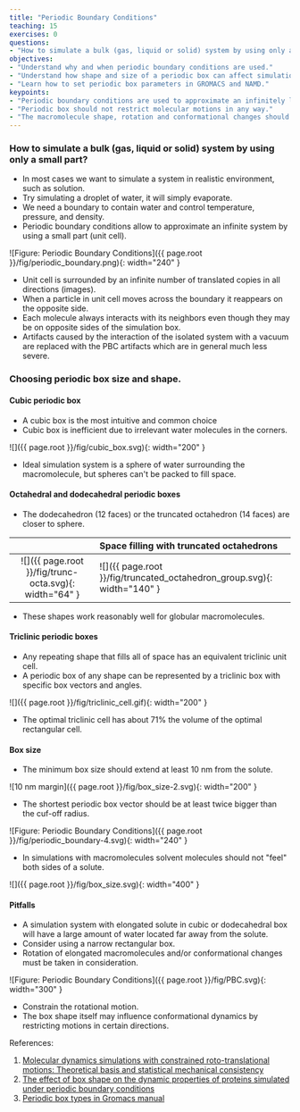 ```yaml
---
title: "Periodic Boundary Conditions"
teaching: 15
exercises: 0
questions:
- "How to simulate a bulk (gas, liquid or solid) system by using only a small part?"
objectives:
- "Understand why and when periodic boundary conditions are used."
- "Understand how shape and size of a periodic box can affect simulation."
- "Learn how to set periodic box parameters in GROMACS and NAMD."
keypoints:
- "Periodic boundary conditions are used to approximate an infinitely large system."
- "Periodic box should not restrict molecular motions in any way."
- "The macromolecule shape, rotation and conformational changes should be taken into account in choosing the periodic box parameters."
---
```

### How to simulate a bulk (gas, liquid or solid) system by using only a small part?
- In most cases we want to simulate a system in realistic environment, such as solution.
- Try simulating a droplet of water, it will simply evaporate.
- We need a boundary to contain water and control temperature, pressure, and density. 
- Periodic boundary conditions allow to approximate an infinite system by using a small part (unit cell). 

![Figure: Periodic Boundary Conditions]({{ page.root }}/fig/periodic_boundary.png){: width="240" }

- Unit cell is surrounded by an infinite number of translated copies in all directions (images). 
- When a particle in unit cell moves across the boundary it reappears on the opposite side. 
- Each molecule always interacts with its neighbors even though they may be on opposite sides of the simulation box. 
- Artifacts caused by the interaction of the isolated system with a vacuum are replaced with the PBC artifacts which are in general much less severe.


### Choosing periodic box size and shape.
#### Cubic periodic box
- A cubic box is the most intuitive and common choice
- Cubic box is inefficient due to irrelevant water molecules in the corners. 

![]({{ page.root }}/fig/cubic_box.svg){: width="200" }

- Ideal simulation system is a sphere of water surrounding the macromolecule, but spheres can't be packed to fill space.

#### Octahedral and dodecahedral periodic boxes
- The dodecahedron (12 faces) or the truncated octahedron (14 faces) are closer to sphere.

|  | Space filling with truncated octahedrons |
|:---:|:---|
| ![]({{ page.root }}/fig/trunc-octa.svg){: width="64" } | ![]({{ page.root }}/fig/truncated_octahedron_group.svg){: width="140" } |

- These shapes work reasonably well for globular macromolecules.

#### Triclinic periodic boxes
- Any repeating shape that fills all of space has an equivalent triclinic unit cell.
- A periodic box of any shape can be represented by a triclinic box with specific box vectors and angles.

![]({{ page.root }}/fig/triclinic_cell.gif){: width="200" }

- The optimal triclinic cell has about 71% the volume of the optimal rectangular cell.

####  Box size
- The minimum box size should extend at least 10 nm from the solute.

![10 nm margin]({{ page.root }}/fig/box_size-2.svg){: width="200" }

- The shortest periodic box vector should be at least twice bigger than the cuf-off radius.  

![Figure: Periodic Boundary Conditions]({{ page.root }}/fig/periodic_boundary-4.svg){: width="240" }

- In simulations with macromolecules solvent molecules should not "feel" both sides of a solute.

![]({{ page.root }}/fig/box_size.svg){: width="400" }

#### Pitfalls
 - A simulation system with elongated solute in cubic or dodecahedral box  will have a large amount of water located far away from the solute.
 - Consider using a narrow rectangular box. 
 - Rotation of elongated macromolecules and/or conformational changes must be taken in consideration.
 
![Figure: Periodic Boundary Conditions]({{ page.root }}/fig/PBC.svg){: width="300" }

- Constrain the rotational motion. 
- The box shape itself may influence conformational dynamics by restricting motions in certain directions.

References:  
1. [Molecular dynamics simulations with constrained roto-translational motions: Theoretical basis and statistical mechanical consistency](https://aip.scitation.org/doi/10.1063/1.480557) 
2. [The effect of box shape on the dynamic properties of proteins simulated under periodic boundary conditions](https://onlinelibrary.wiley.com/doi/full/10.1002/jcc.20341)
3. [Periodic box types in Gromacs manual](https://manual.gromacs.org/current/reference-manual/algorithms/periodic-boundary-conditions.html?highlight=periodic%20boundary%20conditions)

